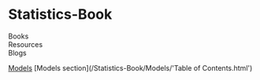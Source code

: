 # Statistics-Book
    
Books   
Resources   
Blogs   
    
<a href="./Models">Models</a>
[Models section](/Statistics-Book/Models/'Table of Contents.html')
